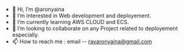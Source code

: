 - 👋 Hi, I’m @aronyaina
- 👀 I’m interested in Web development and deployement.
- 🌱 I’m currently learning AWS CLOUD and ECS.
- 💞️ I’m looking to collaborate on any Project related to deployement especially.
- 📫 How to reach me : email -- ravaronyaina@gmail.com

<!---
aronyaina/aronyaina is a ✨ special ✨ repository because its `README.md` (this file) appears on your GitHub profile.
You can click the Preview link to take a look at your changes.
--->
